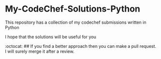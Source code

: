 # My-CodeChef-Solutions-Python
This repository has a collection of my codechef submissions written in Python

I hope that the solutions will be useful for you

:octocat: ## If you find a better approach then you can make a pull request. I will surely merge it after a review.

